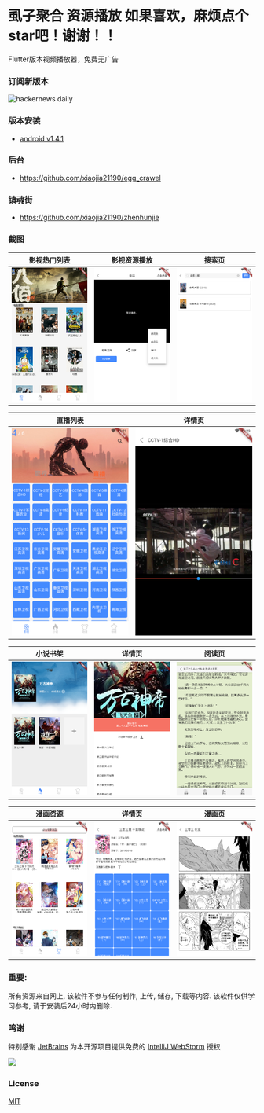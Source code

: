 # 虱子聚合 资源播放  如果喜欢，麻烦点个star吧！谢谢！！

Flutter版本视频播放器，免费无广告

### 订阅新版本
<img src="https://timqian-imgs.s3.ap-southeast-1.amazonaws.com/2020-09-Screen%20Shot%202020-09-01%20at%205.15.54%20PM.png" alt="hackernews daily" width="400"/>

### 版本安装
- [android v1.4.1](https://jizutang.oss-cn-beijing.aliyuncs.com/download/upload/%E8%99%B1%E5%AD%90%E8%81%9A%E5%90%88.apk)

### 后台
-  https://github.com/xiaojia21190/egg_crawel

### 镇魂街
-  https://github.com/xiaojia21190/zhenhunjie

### 截图

|         影视热门列表          |           影视资源播放           |             搜索页             |
| :---------------------------: | :--------------------------: | :----------------------------: |
| ![home](./images/screenshot_20201221_232112.png) | ![home](./images/screenshot_20201221_232434.png) | ![detail](./images/screenshot_20201221_232830.png) |

|             直播列表              |             详情页              |
| :---------------------------: | :-----------------------------: |
| ![home](./images/screenshot_20201221_232120.png) | ![detail](./images/screenshot_20201221_232952.png) |

|           小说书架           |             详情页             |             阅读页             |
| :--------------------------: | :----------------------------: | :----------------------------: |
| ![home](./images/screenshot_20201221_232444.png) | ![detail](./images/screenshot_20201221_232451.png) | ![detail](./images/screenshot_20201221_232504.png) |

|           漫画资源           |             详情页             |             漫画页             |
| :--------------------------: | :----------------------------: | :----------------------------: |
| ![home](./images/screenshot_20201221_232513.png) | ![detail](./images/screenshot_20201221_232520.png) | ![detail](./images/screenshot_20201221_232532.png) |



### 重要:

所有资源来自网上, 该软件不参与任何制作, 上传, 储存, 下载等内容. 该软件仅供学习参考, 请于安装后24小时内删除.

###  鸣谢

特别感谢 [JetBrains](https://www.jetbrains.com/?from=ferry) 为本开源项目提供免费的 [IntelliJ WebStorm](https://www.jetbrains.com/webstorm/) 授权

<p>
 <a href="https://www.jetbrains.com/?from=ferry">
   <img height="200" src="https://www.fdevops.com/wp-content/uploads/2020/09/1599213857-jetbrains-variant-4.png">
 </a>
</p>


### License

[MIT](LICENSE)


